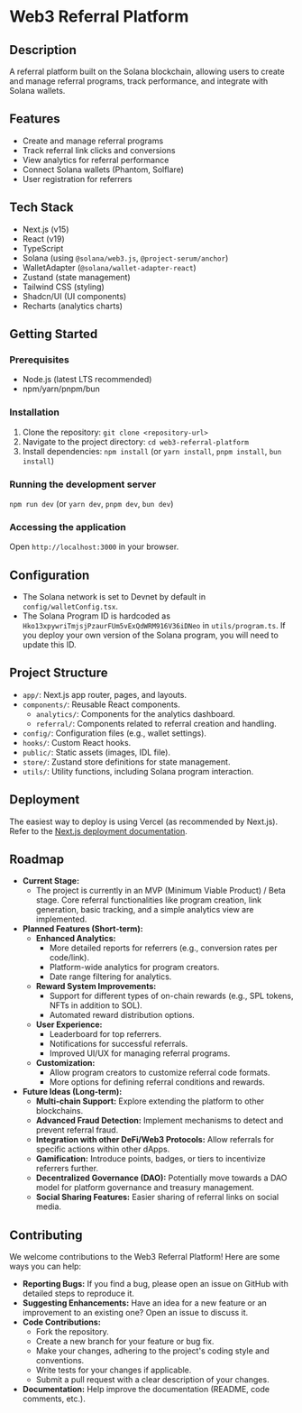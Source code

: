 # Web3 Referral Platform

## Description
A referral platform built on the Solana blockchain, allowing users to create and manage referral programs, track performance, and integrate with Solana wallets.

## Features
- Create and manage referral programs
- Track referral link clicks and conversions
- View analytics for referral performance
- Connect Solana wallets (Phantom, Solflare)
- User registration for referrers

## Tech Stack
- Next.js (v15)
- React (v19)
- TypeScript
- Solana (using `@solana/web3.js`, `@project-serum/anchor`)
- WalletAdapter (`@solana/wallet-adapter-react`)
- Zustand (state management)
- Tailwind CSS (styling)
- Shadcn/UI (UI components)
- Recharts (analytics charts)

## Getting Started

### Prerequisites
- Node.js (latest LTS recommended)
- npm/yarn/pnpm/bun

### Installation
1. Clone the repository: `git clone <repository-url>`
2. Navigate to the project directory: `cd web3-referral-platform`
3. Install dependencies: `npm install` (or `yarn install`, `pnpm install`, `bun install`)

### Running the development server
`npm run dev` (or `yarn dev`, `pnpm dev`, `bun dev`)

### Accessing the application
Open `http://localhost:3000` in your browser.

## Configuration
- The Solana network is set to Devnet by default in `config/walletConfig.tsx`.
- The Solana Program ID is hardcoded as `Hko13xpywriTmjsjPzaurFUm5vExQdWRM916V36iDNeo` in `utils/program.ts`. If you deploy your own version of the Solana program, you will need to update this ID.

## Project Structure
- `app/`: Next.js app router, pages, and layouts.
- `components/`: Reusable React components.
    - `analytics/`: Components for the analytics dashboard.
    - `referral/`: Components related to referral creation and handling.
- `config/`: Configuration files (e.g., wallet settings).
- `hooks/`: Custom React hooks.
- `public/`: Static assets (images, IDL file).
- `store/`: Zustand store definitions for state management.
- `utils/`: Utility functions, including Solana program interaction.

## Deployment
The easiest way to deploy is using Vercel (as recommended by Next.js). Refer to the [Next.js deployment documentation](https://nextjs.org/docs/app/building-your-application/deploying).

## Roadmap

*   **Current Stage:**
    *   The project is currently in an MVP (Minimum Viable Product) / Beta stage. Core referral functionalities like program creation, link generation, basic tracking, and a simple analytics view are implemented.
*   **Planned Features (Short-term):**
    *   **Enhanced Analytics:**
        *   More detailed reports for referrers (e.g., conversion rates per code/link).
        *   Platform-wide analytics for program creators.
        *   Date range filtering for analytics.
    *   **Reward System Improvements:**
        *   Support for different types of on-chain rewards (e.g., SPL tokens, NFTs in addition to SOL).
        *   Automated reward distribution options.
    *   **User Experience:**
        *   Leaderboard for top referrers.
        *   Notifications for successful referrals.
        *   Improved UI/UX for managing referral programs.
    *   **Customization:**
        *   Allow program creators to customize referral code formats.
        *   More options for defining referral conditions and rewards.
*   **Future Ideas (Long-term):**
    *   **Multi-chain Support:** Explore extending the platform to other blockchains.
    *   **Advanced Fraud Detection:** Implement mechanisms to detect and prevent referral fraud.
    *   **Integration with other DeFi/Web3 Protocols:** Allow referrals for specific actions within other dApps.
    *   **Gamification:** Introduce points, badges, or tiers to incentivize referrers further.
    *   **Decentralized Governance (DAO):** Potentially move towards a DAO model for platform governance and treasury management.
    *   **Social Sharing Features:** Easier sharing of referral links on social media.

## Contributing

We welcome contributions to the Web3 Referral Platform! Here are some ways you can help:

*   **Reporting Bugs:** If you find a bug, please open an issue on GitHub with detailed steps to reproduce it.
*   **Suggesting Enhancements:** Have an idea for a new feature or an improvement to an existing one? Open an issue to discuss it.
*   **Code Contributions:**
    *   Fork the repository.
    *   Create a new branch for your feature or bug fix.
    *   Make your changes, adhering to the project's coding style and conventions.
    *   Write tests for your changes if applicable.
    *   Submit a pull request with a clear description of your changes.
*   **Documentation:** Help improve the documentation (README, code comments, etc.).
